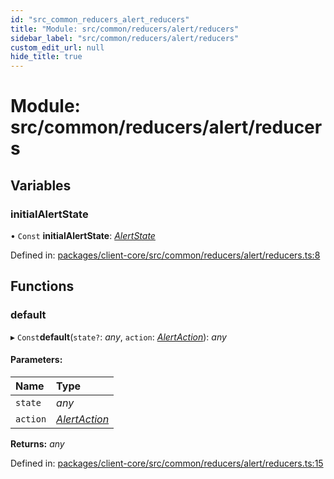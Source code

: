 ```yaml
---
id: "src_common_reducers_alert_reducers"
title: "Module: src/common/reducers/alert/reducers"
sidebar_label: "src/common/reducers/alert/reducers"
custom_edit_url: null
hide_title: true
---
```


# Module: src/common/reducers/alert/reducers

## Variables

### initialAlertState

• `Const` **initialAlertState**: [*AlertState*](../interfaces/src_common_reducers_alert_actions.alertstate.md)

Defined in: [packages/client-core/src/common/reducers/alert/reducers.ts:8](https://github.com/xr3ngine/xr3ngine/blob/673ad6a5f/packages/client-core/src/common/reducers/alert/reducers.ts#L8)

## Functions

### default

▸ `Const`**default**(`state?`: *any*, `action`: [*AlertAction*](../interfaces/src_common_reducers_alert_actions.alertaction.md)): *any*

#### Parameters:

Name | Type |
:------ | :------ |
`state` | *any* |
`action` | [*AlertAction*](../interfaces/src_common_reducers_alert_actions.alertaction.md) |

**Returns:** *any*

Defined in: [packages/client-core/src/common/reducers/alert/reducers.ts:15](https://github.com/xr3ngine/xr3ngine/blob/673ad6a5f/packages/client-core/src/common/reducers/alert/reducers.ts#L15)
